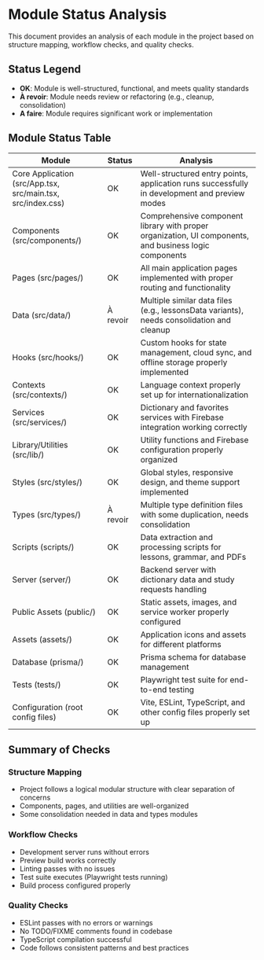 # Module Status Analysis

This document provides an analysis of each module in the project based on structure mapping, workflow checks, and quality checks.

## Status Legend
- **OK**: Module is well-structured, functional, and meets quality standards
- **À revoir**: Module needs review or refactoring (e.g., cleanup, consolidation)
- **A faire**: Module requires significant work or implementation

## Module Status Table

| Module | Status | Analysis |
|--------|--------|----------|
| Core Application (src/App.tsx, src/main.tsx, src/index.css) | OK | Well-structured entry points, application runs successfully in development and preview modes |
| Components (src/components/) | OK | Comprehensive component library with proper organization, UI components, and business logic components |
| Pages (src/pages/) | OK | All main application pages implemented with proper routing and functionality |
| Data (src/data/) | À revoir | Multiple similar data files (e.g., lessonsData variants), needs consolidation and cleanup |
| Hooks (src/hooks/) | OK | Custom hooks for state management, cloud sync, and offline storage properly implemented |
| Contexts (src/contexts/) | OK | Language context properly set up for internationalization |
| Services (src/services/) | OK | Dictionary and favorites services with Firebase integration working correctly |
| Library/Utilities (src/lib/) | OK | Utility functions and Firebase configuration properly organized |
| Styles (src/styles/) | OK | Global styles, responsive design, and theme support implemented |
| Types (src/types/) | À revoir | Multiple type definition files with some duplication, needs consolidation |
| Scripts (scripts/) | OK | Data extraction and processing scripts for lessons, grammar, and PDFs |
| Server (server/) | OK | Backend server with dictionary data and study requests handling |
| Public Assets (public/) | OK | Static assets, images, and service worker properly configured |
| Assets (assets/) | OK | Application icons and assets for different platforms |
| Database (prisma/) | OK | Prisma schema for database management |
| Tests (tests/) | OK | Playwright test suite for end-to-end testing |
| Configuration (root config files) | OK | Vite, ESLint, TypeScript, and other config files properly set up |

## Summary of Checks

### Structure Mapping
- Project follows a logical modular structure with clear separation of concerns
- Components, pages, and utilities are well-organized
- Some consolidation needed in data and types modules

### Workflow Checks
- Development server runs without errors
- Preview build works correctly
- Linting passes with no issues
- Test suite executes (Playwright tests running)
- Build process configured properly

### Quality Checks
- ESLint passes with no errors or warnings
- No TODO/FIXME comments found in codebase
- TypeScript compilation successful
- Code follows consistent patterns and best practices